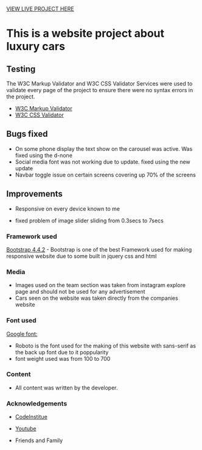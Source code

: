                               
[VIEW LIVE PROJECT HERE](https://kaytee123.github.io/milestone-project/)    
# This is a website project about luxury cars 

## Testing

The W3C Markup Validator and W3C CSS Validator Services were used to validate every page of the project to ensure there were no syntax errors in the project.

-   [W3C Markup Validator](https://jigsaw.w3.org/css-validator/#validate_by_input) 
-   [W3C CSS Validator](https://jigsaw.w3.org/css-validator/#validate_by_input) 


## Bugs fixed
-  On some phone display the text show on the carousel was active. Was fixed using the d-none 
-  Social media font was not working due to update. fixed using the new update
- Navbar toggle issue on certain screens covering up 70% of the screens

## Improvements

-   Responsive on every device known to me

-   fixed problem of image slider sliding from 0.3secs to 7secs
 
 ### Framework used 

[Bootstrap 4.4.2](https://maxcdn.bootstrapcdn.com/bootstrap/4.2.1/css/bootstrap.min.css")
    - Bootstrap is one of the best Framework used for making responsive website due to some built in jquery css and html
 
 ### Media
- Images used on the team section was taken from instagram explore page and should not be used for any advertisement
- Cars seen on the website was taken directly from the companies website

###  Font used
[Google font:](https://fonts.google.com/)
- Roboto is the font used for the making of this website with sans-serif as the back up font due to it poppularity
- font weight used was from 100 to 700



### Content

-   All content was written by the developer.


### Acknowledgements

-   [CodeInstitue](https://codeinstitute.net) 

-   [Youtube](youtube.com) 

- Friends and Family
